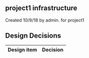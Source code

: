 ## project1 infrastructure

Created 10/9/18 by admin. for project1


## Design Decisions
| Design item                | Decision|
| :----------------------------------- | :--------------------------------------------------------------------------------|
